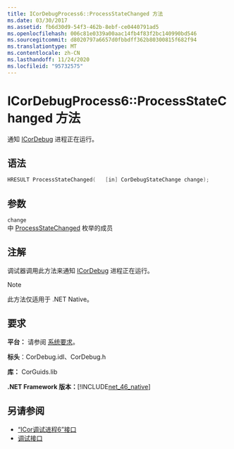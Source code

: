```yaml
---
title: ICorDebugProcess6::ProcessStateChanged 方法
ms.date: 03/30/2017
ms.assetid: fb6d30d9-54f3-462b-8ebf-ce0440791ad5
ms.openlocfilehash: 006c81e0339a00aac14fb4f83f2bc140990bd546
ms.sourcegitcommit: d8020797a6657d0fbbdff362b80300815f682f94
ms.translationtype: MT
ms.contentlocale: zh-CN
ms.lasthandoff: 11/24/2020
ms.locfileid: "95732575"
---
```

# <a name="icordebugprocess6processstatechanged-method"></a>ICorDebugProcess6::ProcessStateChanged 方法

通知 [ICorDebug](icordebug-interface.md) 进程正在运行。  
  
## <a name="syntax"></a>语法  
  
```cpp  
HRESULT ProcessStateChanged(   [in] CorDebugStateChange change);  
```  
  
## <a name="parameters"></a>参数  

 `change`  
 中 [ProcessStateChanged](icordebugprocess6-processstatechanged-method.md) 枚举的成员  
  
## <a name="remarks"></a>注解  

 调试器调用此方法来通知 [ICorDebug](icordebug-interface.md) 进程正在运行。  
  
> [!NOTE]
> 此方法仅适用于 .NET Native。  
  
## <a name="requirements"></a>要求  

 **平台：** 请参阅 [系统要求](../../get-started/system-requirements.md)。  
  
 **标头**：CorDebug.idl、CorDebug.h  
  
 **库：** CorGuids.lib  
  
 **.NET Framework 版本：**[!INCLUDE[net_46_native](../../../../includes/net-46-native-md.md)]  
  
## <a name="see-also"></a>另请参阅

- [“ICor调试进程6”接口](icordebugprocess6-interface.md)
- [调试接口](debugging-interfaces.md)
